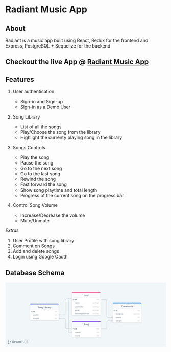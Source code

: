 # Radiant Music App

## About

Radiant is a music app built using React, Redux for the frontend and Express, PostgreSQL + Sequelize for the backend

## Checkout the live App @ [Radiant Music App](https://radiant-music.herokuapp.com/)

## Features

1. User authentication:

    - Sign-in and Sign-up
    - Sign-in as a Demo User

2. Song Library

    - List of all the songs
    - Play/Choose the song from the library
    - Highlight the currenty playing song in the library

3. Songs Controls

    - Play the song
    - Pause the song
    - Go to the next song
    - Go to the last song
    - Rewind the song
    - Fast forward the song
    - Show song playtime and total length
    - Progress of the current song on the progress bar

4. Control Song Volume

    - Increase/Decrease the volume
    - Mute/Unmute

_Extras_

1. User Profile with song library
2. Comment on Songs
3. Add and delete songs
4. Login using Google Oauth

## Database Schema

![database schema](./frontend/src/images/schema.png)
